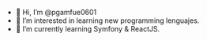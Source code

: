 - 👋 Hi, I’m @pgamfue0601
- 👀 I’m interested in learning new programming lenguajes.
- 🌱 I’m currently learning Symfony & ReactJS.

<!---
pgamfue0601/pgamfue0601 is a ✨ special ✨ repository because its `README.md` (this file) appears on your GitHub profile.
You can click the Preview link to take a look at your changes.
--->
